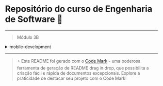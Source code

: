 
# Repositório do curso de Engenharia de Software 🚀
---

> Módulo 3B

<details>

<summary>mobile-development</summary>

| Pasta        | Conteúdo                       |
| ------------ | ------------------------------ |
| dia_01       | Flutter                        |
| dia_02       | Dart                           |
| dia_03       | Interface com Widgets          |
| dia_04       | Persistência de Objetos        |
| Sem contéudo | Google Cloud Messaging         |
| dia_06       | NFC                            |
| dia_07       | APIs RESTful                   |
| dia_08       | API G                          |
| dia_09       | Google Maps                    |
| dia_10       | Acelerômetros                  |
| dia_11       | Wearables                      |
| dia_12       | Testes Integrados              |
| dia_13       | Padrões de Projeto             |
| dia_14       | Integração com Cloud Computing |
| dia_15       | Gerenciadores de Dependência   |

</details>

--- 


> ⭐️ Este README foi gerado com o [Code Mark](https://codemark.com.br) - uma poderosa ferramenta de geração de README drag in drop, que possibilita a criação fácil e rápida de documentos excepcionais. Explore a praticidade de destacar seu projeto com o Code Mark!